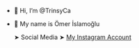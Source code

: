 - 👋 Hi, I’m @TrinsyCa
- 👤 My name is Ömer İslamoğlu

  ➤ Social Media
➤ <a href="https://www.instagram.com/omer.islmoglu/" target="_blank">My Instagram Account</a>

